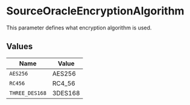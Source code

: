# SourceOracleEncryptionAlgorithm

This parameter defines what encryption algorithm is used.


## Values

| Name           | Value          |
| -------------- | -------------- |
| `AES256`       | AES256         |
| `RC456`        | RC4_56         |
| `THREE_DES168` | 3DES168        |